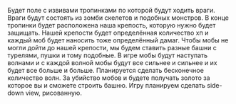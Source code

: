 Будет поле с извивами тропинками по которой будут ходить враги. Враги будут состоять из зомби скелетов и подобных монстров. В конце тропинки будет расположена наша крепость, которую нужно будет защищать. Нашей крепости будет определённая количество хп и каждый моб будет наносить тоже определённый дамаг. Чтобы мобы не могли дойти до нашей крепости, мы будем ставить разные башни с турелями, пушки и тому подобные. В игре мобы будут наступать волнами и с каждой волной мобы будут все сильнее и сильнее и их будет все больше и больше. Планируется сделать бесконечное количество волн. За убийство мобов и будете получать золото за которое вы и сможете строить башню. Игру планируем сделать side-down view, рисованную.
